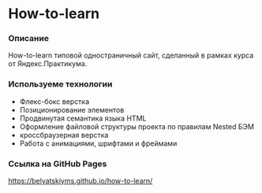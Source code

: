 # How-to-learn
### Описание
How-to-learn типовой одностраничный сайт, сделанный в рамках курса от Яндекс.Практикума.
### Используеме технологии
* Флекс-бокс верстка
* Позиционирование элементов
* Продвинутая семантика языка HTML
* Оформление файловой структуры проекта по правилам Nested БЭМ
* кроссбраузерная верстка
* Работа с анимациями, шрифтами и фреймами
### Ссылка на GitHub Pages
https://belyatskiyms.github.io/how-to-learn/

